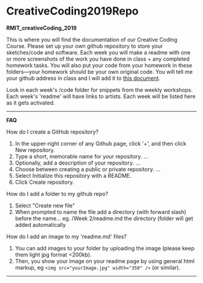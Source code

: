 # CreativeCoding2019Repo
<strong>RMIT_creativeCoding_2019</strong>

This is where you will find the documentation of our Creative Coding Course.
Please set up your own github repository to store your sketches/code and software.
Each week you will make a readme with one or more screenshots of the work you have done in class + any completed homework tasks.
You will also put your code from your homework in these folders—your homework should be your own original code.
You will tell me your github address in class and I will add it to <a href="classRepoList.md">this document</a>. 

Look in each week's /code folder for snippets from the weekly workshops.
Each week's 'readme' will have links to artists.
Each week will be listed here as it gets activated.


_____________________________________
<strong>FAQ</strong>

How do I create a GitHub repository?
 1. In the upper-right corner of any Github page, click '+', and then click New repository.
 2. Type a short, memorable name for your repository. ...
 3. Optionally, add a description of your repository. ...
 4. Choose between creating a public or private repository. ...
 5. Select Initialize this repository with a README.
 6. Click Create repository.

How do I add a folder to my github repo?
 1. Select "Create new file"
 2. When prompted to name the file add a directory (with forward slash) before the name... eg. /Week 2/readme.md the directory (folder will get added automatically

How do I add an image to my 'readme.md' files?
 1. You can add images to your folder by uploading the image (please keep them light jpg format <200kb).
 2. Then, you show your image on your readme page by using general html markup, eg `<img src="yourImage.jpg" width="350" />` (or similar).
_____________________________________

